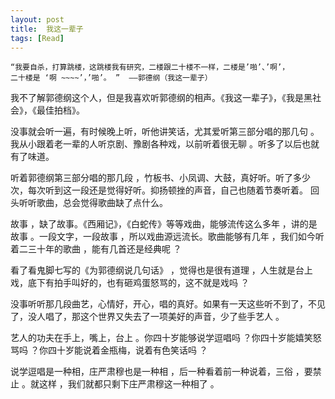 ```yaml
---
layout: post
title:  我这一辈子
tags: [Read]
---
```

	“我要自杀，打算跳楼，这跳楼我有研究，二楼跟二十楼不一样，二楼是’啪’、’啊’，
	二十楼是 ‘啊 ~~~~’，’啪’。 ”  ——郭德纲（我这一辈子）

我不了解郭德纲这个人，但是我喜欢听郭德纲的相声。《我这一辈子》，《我是黑社会》，《最佳拍档》。

没事就会听一遍，有时候晚上听，听他讲笑话，尤其爱听第三部分唱的那几句 。我从小跟着老一辈的人听京剧、豫剧各种戏，以前听着很无聊 。听多了以后也就有了味道。

听着郭德纲第三部分唱的那几段 ，竹板书、小凤调、大鼓，真好听。听了多少次，每次听到这一段还是觉得好听。抑扬顿挫的声音，自己也随着节奏听着。
回头听听歌曲，总会觉得歌曲缺了点什么。

故事 ，缺了故事。《西厢记》，《白蛇传》等等戏曲，能够流传这么多年 ，讲的是故事 。一段文字，一段故事 ，所以戏曲源远流长。歌曲能够有几年 ，我们如今听着二三十年的歌曲 ，能有几首还是经典呢 ？

看了看鬼脚七写的《为郭德纲说几句话》 ，觉得也是很有道理 ，人生就是台上戏，底下有拍手叫好的，也有砸鸡蛋怒骂的，这不就是戏吗 ？

没事听听那几段曲艺，心情好，开心，唱的真好。如果有一天这些听不到了，不见了，没人唱了，那这个世界又失去了一项美好的声音，少了些手艺人 。

艺人的功夫在手上，嘴上，台上 。你四十岁能够说学逗唱吗 ？你四十岁能嬉笑怒骂吗 ？你四十岁能说着金瓶梅，说着有色笑话吗 ？

说学逗唱是一种相，庄严肃穆也是一种相 ，后一种看着前一种说着，三俗 ，要禁止 。就这样 ，我们就都只剩下庄严肃穆这一种相了 。

